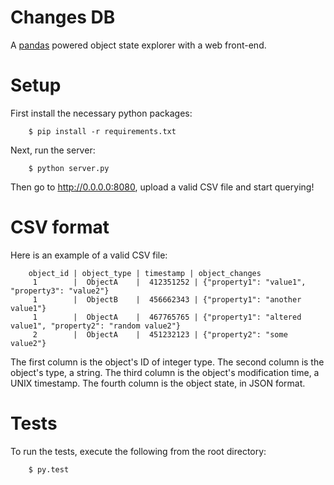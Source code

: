 Changes DB
====

A [pandas](http://pandas.pydata.org) powered object state explorer with a web front-end.


Setup
====
First install the necessary python packages:

        $ pip install -r requirements.txt

Next, run the server:

        $ python server.py

Then go to http://0.0.0.0:8080, upload a valid CSV file and start querying!


CSV format
====

Here is an example of a valid CSV file:

        object_id | object_type | timestamp | object_changes
         1        |  ObjectA    |  412351252 | {"property1": "value1", "property3": "value2"}
         1        |  ObjectB    |  456662343 | {"property1": "another value1"}
         1        |  ObjectA    |  467765765 | {"property1": "altered value1", "property2": "random value2"}
         2        |  ObjectA    |  451232123 | {"property2": "some value2"}

The first column is the object's ID of integer type.
The second column is the object's type, a string.
The third column is the object's modification time, a UNIX timestamp.
The fourth column is the object state, in JSON format.


Tests
====

To run the tests, execute the following from the root directory:

        $ py.test
